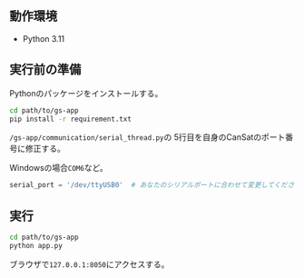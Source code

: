 ## 動作環境

- Python 3.11

## 実行前の準備

Pythonのパッケージをインストールする。

```sh
cd path/to/gs-app
pip install -r requirement.txt
```

`/gs-app/communication/serial_thread.py`の 5行目を自身のCanSatのポート番号に修正する。

Windowsの場合`COM6`など。

```python
serial_port = '/dev/ttyUSB0'  # あなたのシリアルポートに合わせて変更してください
```

## 実行

```sh
cd path/to/gs-app
python app.py
```

ブラウザで`127.0.0.1:8050`にアクセスする。
